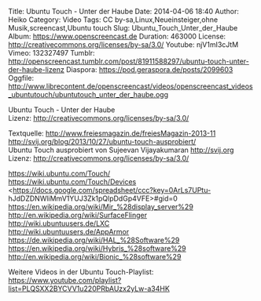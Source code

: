 Title: Ubuntu Touch - Unter der Haube
Date: 2014-04-06 18:40
Author: Heiko
Category: Video
Tags: CC by-sa,Linux,Neueinsteiger,ohne Musik,screencast,Ubuntu touch
Slug: Ubuntu_Touch_Unter_der_Haube
Album: https://www.openscreencast.de
Duration: 463000
License: http://creativecommons.org/licenses/by-sa/3.0/
Youtube: njV1mI3cJtM
Vimeo: 132327497
Tumblr: http://openscreencast.tumblr.com/post/81911588297/ubuntu-touch-unter-der-haube-lizenz
Diaspora: https://pod.geraspora.de/posts/2099603
Oggfile: http://www.librecontent.de/openscreencast/videos/openscreencast_videos_ubuntutouch/ubuntutouch_unter_der_haube.ogg

Ubuntu Touch - Unter der Haube  
Lizenz: <http://creativecommons.org/licenses/by-sa/3.0/>  
  
Textquelle: <http://www.freiesmagazin.de/freiesMagazin-2013-11>  
<http://svij.org/blog/2013/10/27/ubuntu-touch-ausprobiert/>  
Ubuntu Touch ausprobiert von Sujeevan Vijayakumaran <http://svij.org>  
Lizenz: <http://creativecommons.org/licenses/by-sa/3.0/>  
  
<https://wiki.ubuntu.com/Touch/>  
<https://wiki.ubuntu.com/Touch/Devices>  
<https://docs.google.com/spreadsheet/ccc?key=0ArLs7UPtu-
hJdDZDNWliMmV1YUJ3Zk1pQlpDdGp4VFE>#gid=0  
<https://en.wikipedia.org/wiki/Mir_%28display_server%29>  
<http://en.wikipedia.org/wiki/SurfaceFlinger>  
<http://wiki.ubuntuusers.de/LXC>  
<http://wiki.ubuntuusers.de/AppArmor>  
<https://de.wikipedia.org/wiki/HAL_%28Software%29>  
<https://en.wikipedia.org/wiki/Hybris_%28software%29>  
<http://en.wikipedia.org/wiki/Bionic_%28software%29>  
  
Weitere Videos in der Ubuntu Touch-Playlist:
<https://www.youtube.com/playlist?list=PLQSXX2BYCVV1u220PRbAUzx2yLw-a34HK>  
  

